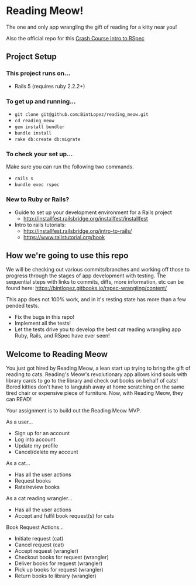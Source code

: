 # Reading Meow!
The one and only app wrangling the gift of reading for a kitty near you!

Also the official repo for this [Crash Course Intro to RSpec](https://bintlopez.gitbooks.io/rspec-wrangling/content/)

## Project Setup

### This project runs on...
* Rails 5 (requires ruby 2.2.2+)

### To get up and running...
* `git clone git@github.com:BintLopez/reading_meow.git`
* `cd reading_meow`
* `gem install bundler`
* `bundle install`
* `rake db:create db:migrate`

### To check your set up...
Make sure you can run the following two commands.
* `rails s`
* `bundle exec rspec`

### New to Ruby or Rails?
* Guide to set up your development environment for a Rails project
  * http://installfest.railsbridge.org/installfest/installfest
* Intro to rails tutorials:
  * http://installfest.railsbridge.org/intro-to-rails/
  * https://www.railstutorial.org/book

## How we're going to use this repo

We will be checking out various commits/branches and working off those to progress through the stages of app development with testing. The sequential steps with links to commits, diffs, more information, etc can be found here: https://bintlopez.gitbooks.io/rspec-wrangling/content/

This app does not 100% work, and in it's resting state has more than a few pended tests.
* Fix the bugs in this repo!
* Implement all the tests!
* Let the tests drive you to develop the best cat reading wrangling app Ruby, Rails, and RSpec have ever seen!

## Welcome to Reading Meow

You just got hired by Reading Meow, a lean start up trying to bring the gift of reading to cats. Reading's Meow's revolutionary app allows kind souls with library cards to go to the library and check out books on behalf of cats! Bored kitties don't have to languish away at home scratching on the same tired chair or expensive piece of furniture. Now, with Reading Meow, they can READ!

Your assignment is to build out the Reading Meow MVP.

As a user...
* Sign up for an account
* Log into account
* Update my profile
* Cancel/delete my account

As a cat...
* Has all the user actions
* Request books
* Rate/review books

As a cat reading wrangler...
* Has all the user actions
* Accept and fulfil book request(s) for cats

Book Request Actions...
* Initiate request (cat)
* Cancel request (cat)
* Accept request (wrangler)
* Checkout books for request (wrangler)
* Deliver books for request (wrangler)
* Pick up books for request (wrangler)
* Return books to library (wrangler)
